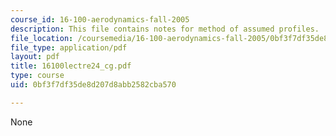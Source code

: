 ```yaml
---
course_id: 16-100-aerodynamics-fall-2005
description: This file contains notes for method of assumed profiles.
file_location: /coursemedia/16-100-aerodynamics-fall-2005/0bf3f7df35de8d207d8abb2582cba570_16100lectre24_cg.pdf
file_type: application/pdf
layout: pdf
title: 16100lectre24_cg.pdf
type: course
uid: 0bf3f7df35de8d207d8abb2582cba570

---
```

None